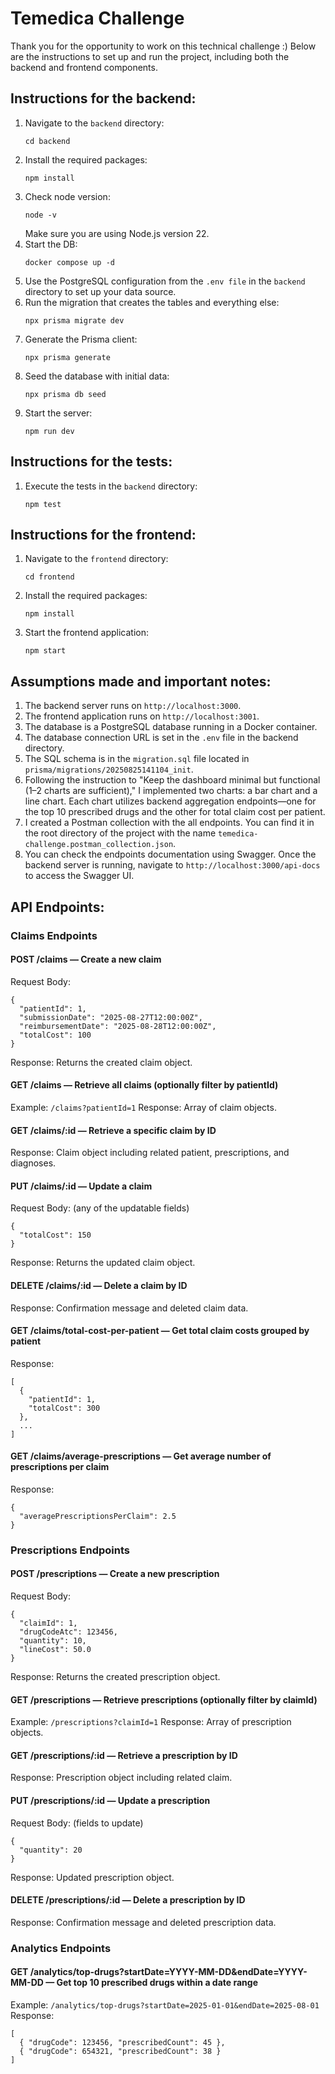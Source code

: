 # Temedica Challenge

Thank you for the opportunity to work on this technical challenge :) Below are the instructions to set up and run the project, including both the backend and frontend components.

## Instructions for the backend: 

1. Navigate to the `backend` directory:
   ```shell
   cd backend
   ```
2. Install the required packages:
   ```shell
   npm install
   ```
3. Check node version:
   ```shell
   node -v
   ```
   Make sure you are using Node.js version 22.
4. Start the DB:
   ```shell
   docker compose up -d
   ```
5. Use the PostgreSQL configuration from the `.env file` in the `backend` directory to set up your data source.
6. Run the migration that creates the tables and everything else:
   ```shell
   npx prisma migrate dev
   ```
7. Generate the Prisma client:
   ```shell
   npx prisma generate
   ```
8. Seed the database with initial data:
   ```shell
   npx prisma db seed
   ```
9. Start the server:
   ```shell
   npm run dev
   ```

## Instructions for the tests:

1. Execute the tests in the `backend` directory:
   ```shell
   npm test
   ```

## Instructions for the frontend:

1. Navigate to the `frontend` directory:
   ```shell
   cd frontend
   ```
2. Install the required packages:
   ```shell
   npm install
   ```
3. Start the frontend application:
   ```shell
   npm start
   ```

## Assumptions made and important notes:

1. The backend server runs on `http://localhost:3000`.
2. The frontend application runs on `http://localhost:3001`.
3. The database is a PostgreSQL database running in a Docker container. 
4. The database connection URL is set in the `.env` file in the backend directory. 
5. The SQL schema is in the `migration.sql` file located in `prisma/migrations/20250825141104_init`.
6. Following the instruction to "Keep the dashboard minimal but functional (1–2 charts are sufficient)," I implemented two charts: a bar chart and a line chart. Each chart utilizes backend aggregation endpoints—one for the top 10 prescribed drugs and the other for total claim cost per patient.
7. I created a Postman collection with the all endpoints. You can find it in the root directory of the project with the name `temedica-challenge.postman_collection.json`.
8. You can check the endpoints documentation using Swagger. Once the backend server is running, navigate to `http://localhost:3000/api-docs` to access the Swagger UI.

## API Endpoints:

### Claims Endpoints

#### POST /claims — Create a new claim
Request Body:

```
{
  "patientId": 1,
  "submissionDate": "2025-08-27T12:00:00Z",
  "reimbursementDate": "2025-08-28T12:00:00Z",
  "totalCost": 100
}

```

Response: Returns the created claim object.

#### GET /claims — Retrieve all claims (optionally filter by patientId)
Example: `/claims?patientId=1`
Response: Array of claim objects.

#### GET /claims/:id — Retrieve a specific claim by ID
Response: Claim object including related patient, prescriptions, and diagnoses.

#### PUT /claims/:id — Update a claim
Request Body: (any of the updatable fields)

```
{
  "totalCost": 150
}

```

Response: Returns the updated claim object.

#### DELETE /claims/:id — Delete a claim by ID
Response: Confirmation message and deleted claim data.

#### GET /claims/total-cost-per-patient — Get total claim costs grouped by patient
Response:

```
[
  {
    "patientId": 1,
    "totalCost": 300
  },
  ...
]
```

#### GET /claims/average-prescriptions — Get average number of prescriptions per claim
Response:

```
{
  "averagePrescriptionsPerClaim": 2.5
}
```

### Prescriptions Endpoints

#### POST /prescriptions — Create a new prescription
Request Body:

```
{
  "claimId": 1,
  "drugCodeAtc": 123456,
  "quantity": 10,
  "lineCost": 50.0
}
```

Response: Returns the created prescription object.

#### GET /prescriptions — Retrieve prescriptions (optionally filter by claimId)
Example: `/prescriptions?claimId=1`
Response: Array of prescription objects.

#### GET /prescriptions/:id — Retrieve a prescription by ID
Response: Prescription object including related claim.

#### PUT /prescriptions/:id — Update a prescription
Request Body: (fields to update)

```
{
  "quantity": 20
}
```
Response: Updated prescription object.

#### DELETE /prescriptions/:id — Delete a prescription by ID
Response: Confirmation message and deleted prescription data.

### Analytics Endpoints

#### GET /analytics/top-drugs?startDate=YYYY-MM-DD&endDate=YYYY-MM-DD — Get top 10 prescribed drugs within a date range
Example: `/analytics/top-drugs?startDate=2025-01-01&endDate=2025-08-01`
Response:

```
[
  { "drugCode": 123456, "prescribedCount": 45 },
  { "drugCode": 654321, "prescribedCount": 38 }
]
```